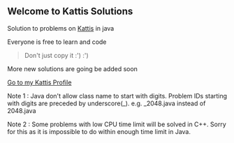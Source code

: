 ## Welcome to Kattis Solutions

Solution to problems on [Kattis](https://open.kattis.com) in java

Everyone is free to learn and code

>Don't just copy it :') :')

More new solutions are going be added soon

[Go to my Kattis Profile](https://open.kattis.com/users/khin-nyunt)

Note 1 : Java don't allow class name to start with digits. Problem IDs starting with digits are preceded by underscore(_). e.g. _2048.java instead of 2048.java

Note 2 : Some problems with low CPU time limit will be solved in C++. Sorry for this as it is impossible to do within enough time limit in Java. 
